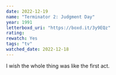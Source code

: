 ```yaml
---
date: 2022-12-19
name: "Terminator 2: Judgment Day"
year: 1991
letterboxd_uri: "https://boxd.it/3y9EQz"
rating: 
rewatch: Yes
tags: "tv"
watched_date: 2022-12-18
---
```


I wish the whole thing was like the first act.
